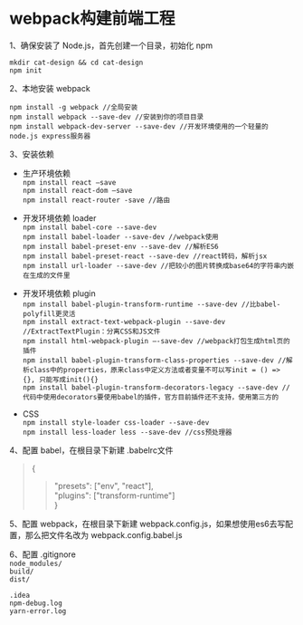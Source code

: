 # webpack构建前端工程
1、确保安装了 Node.js，首先创建一个目录，初始化 npm<br>

`mkdir cat-design && cd cat-design`<br>
`npm init`<br>

2、本地安装 webpack<br>

`npm install -g webpack //全局安装`<br>
`npm install webpack --save-dev //安装到你的项目目录`<br>
`npm install webpack-dev-server --save-dev //开发环境使用的一个轻量的node.js express服务器`<br>

3、安装依赖

* 生产环境依赖<br>
`npm install react —save`<br>
`npm install react-dom —save`<br>
`npm install react-router -save //路由`<br>

* 开发环境依赖 loader<br>
`npm install babel-core --save-dev`<br>
`npm install babel-loader --save-dev //webpack使用`<br>
`npm install babel-preset-env --save-dev //解析ES6`<br>
`npm install babel-preset-react --save-dev //react转码，解析jsx`<br>
`npm install url-loader --save-dev //把较小的图片转换成base64的字符串内嵌在生成的文件里`<br>

* 开发环境依赖 plugin<br>
`npm install babel-plugin-transform-runtime --save-dev //比babel-polyfill更灵活`<br>
`npm install extract-text-webpack-plugin --save-dev //ExtractTextPlugin：分离CSS和JS文件`<br>
`npm install html-webpack-plugin —-save-dev //webpack打包生成html页的插件`<br>
`npm install babel-plugin-transform-class-properties --save-dev //解析class中的properties，原来class中定义方法或者变量不可以写init = () => {}, 只能写成init(){}`<br>
`npm install babel-plugin-transform-decorators-legacy --save-dev //代码中使用decorators要使用babel的插件，官方目前插件还不支持，使用第三方的`<br>

* CSS<br>
`npm install style-loader css-loader --save-dev`<br>
`npm install less-loader less --save-dev //css预处理器`<br>

4、配置 babel，在根目录下新建 .babelrc文件
>{<br>
>>"presets": ["env", "react"],<br>
>>"plugins": ["transform-runtime"]<br>
>}<br>

5、配置 webpack，在根目录下新建 webpack.config.js，如果想使用es6去写配置，那么把文件名改为 webpack.config.babel.js<br>

6、配置 .gitignore<br>
`node_modules/`<br>
`build/`<br>
`dist/`<br>

`.idea`<br>
`npm-debug.log`<br>
`yarn-error.log`<br>




